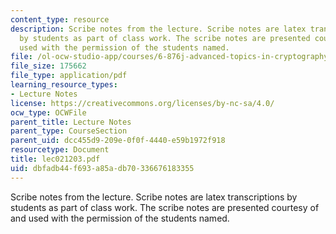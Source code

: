```yaml
---
content_type: resource
description: Scribe notes from the lecture. Scribe notes are latex transcriptions
  by students as part of class work. The scribe notes are presented courtesy of and
  used with the permission of the students named.
file: /ol-ocw-studio-app/courses/6-876j-advanced-topics-in-cryptography-spring-2003/dbfadb44f693a85adb70336676183355_lec021203.pdf
file_size: 175662
file_type: application/pdf
learning_resource_types:
- Lecture Notes
license: https://creativecommons.org/licenses/by-nc-sa/4.0/
ocw_type: OCWFile
parent_title: Lecture Notes
parent_type: CourseSection
parent_uid: dcc455d9-209e-0f0f-4440-e59b1972f918
resourcetype: Document
title: lec021203.pdf
uid: dbfadb44-f693-a85a-db70-336676183355
---
```

Scribe notes from the lecture. Scribe notes are latex transcriptions by students as part of class work. The scribe notes are presented courtesy of and used with the permission of the students named.